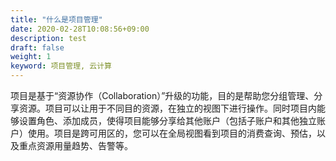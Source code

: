 ```yaml
---
title: "什么是项目管理"
date: 2020-02-28T10:08:56+09:00
description: test
draft: false
weight: 1
keyword: 项目管理, 云计算
---
```


项目是基于“资源协作（Collaboration）”升级的功能，目的是帮助您分组管理、分享资源。项目可以让用于不同目的资源，在独立的视图下进行操作。同时项目内能够设置角色、添加成员，使得项目能够分享给其他账户（包括子账户和其他独立账户）使用。项目是跨可用区的，您可以在全局视图看到项目的消费查询、预估，以及重点资源用量趋势、告警等。

